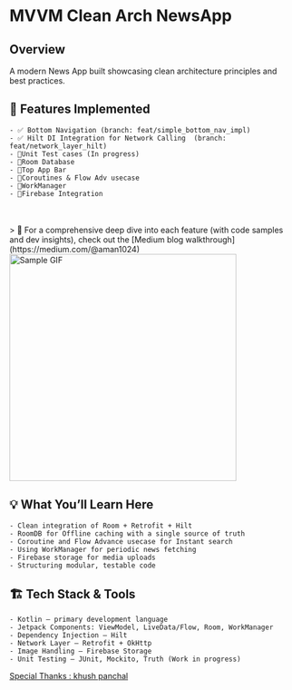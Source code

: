# MVVM Clean Arch NewsApp

## Overview
A modern News App built showcasing clean architecture principles and best practices.

## 🚀 Features Implemented
    - ✅ Bottom Navigation (branch: feat/simple_bottom_nav_impl)
    - ✅ Hilt DI Integration for Network Calling  (branch: feat/network_layer_hilt)
    - 📌Unit Test cases (In progress)
    - 📌Room Database 
    - 📌Top App Bar 
    - 📌Coroutines & Flow Adv usecase
    - 📌WorkManager 
    - 📌Firebase Integration 
<br>
<br>
> 📖 For a comprehensive deep dive into each feature (with code samples and dev insights), check out the [Medium blog walkthrough](https://medium.com/@aman1024)
<img src="https://media4.giphy.com/media/v1.Y2lkPTc5MGI3NjExbzk3Z2dyOW9kZzYwdWk1cXY0cnR5bHlxejJjY3kxZXB4NW9xMm5yciZlcD12MV9pbnRlcm5hbF9naWZfYnlfaWQmY3Q9Zw/RywZsoVyGpHmE/giphy.gif" alt="Sample GIF" width="400" height="400">


## 💡 What You’ll Learn Here 
    - Clean integration of Room + Retrofit + Hilt   
    - RoomDB for Offline caching with a single source of truth
    - Coroutine and Flow Advance usecase for Instant search
    - Using WorkManager for periodic news fetching
    - Firebase storage for media uploads
    - Structuring modular, testable code

## 🏗️ Tech Stack & Tools
    - Kotlin – primary development language
    - Jetpack Components: ViewModel, LiveData/Flow, Room, WorkManager
    - Dependency Injection – Hilt
    - Network Layer – Retrofit + OkHttp
    - Image Handling – Firebase Storage
    - Unit Testing – JUnit, Mockito, Truth (Work in progress)



[Special Thanks : khush panchal](https://github.com/khushpanchal/NewsApp/tree/master)
 
